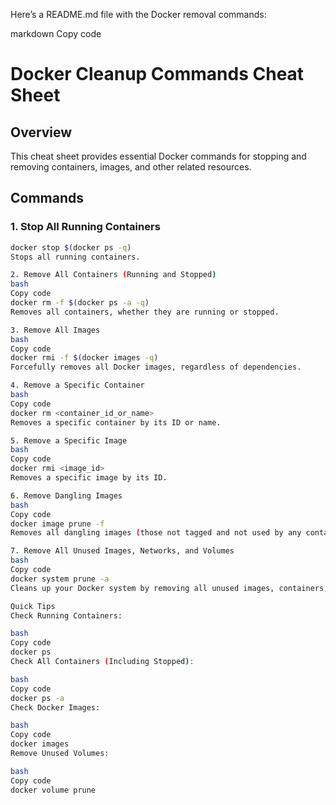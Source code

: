 
Here’s a README.md file with the Docker removal commands:

markdown
Copy code
# Docker Cleanup Commands Cheat Sheet

## Overview
This cheat sheet provides essential Docker commands for stopping and removing containers, images, and other related resources.

## Commands

### 1. Stop All Running Containers
```bash
docker stop $(docker ps -q)
Stops all running containers.

2. Remove All Containers (Running and Stopped)
bash
Copy code
docker rm -f $(docker ps -a -q)
Removes all containers, whether they are running or stopped.

3. Remove All Images
bash
Copy code
docker rmi -f $(docker images -q)
Forcefully removes all Docker images, regardless of dependencies.

4. Remove a Specific Container
bash
Copy code
docker rm <container_id_or_name>
Removes a specific container by its ID or name.

5. Remove a Specific Image
bash
Copy code
docker rmi <image_id>
Removes a specific image by its ID.

6. Remove Dangling Images
bash
Copy code
docker image prune -f
Removes all dangling images (those not tagged and not used by any container).

7. Remove All Unused Images, Networks, and Volumes
bash
Copy code
docker system prune -a
Cleans up your Docker system by removing all unused images, containers, networks, and optionally, volumes.

Quick Tips
Check Running Containers:

bash
Copy code
docker ps
Check All Containers (Including Stopped):

bash
Copy code
docker ps -a
Check Docker Images:

bash
Copy code
docker images
Remove Unused Volumes:

bash
Copy code
docker volume prune
